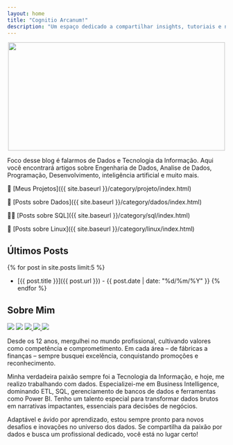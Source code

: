 ```yaml
---
layout: home
title: "Cognitio Arcanum!"
description: "Um espaço dedicado a compartilhar insights, tutoriais e notícias sobre o mundo dos dados."
---
```

<p align="center">
  <img src="imagens/image.jpg" width="500" height="250">
</p>

Foco desse blog é falarmos de Dados e Tecnologia da Informação. Aqui você encontrará artigos sobre Engenharia de Dados, Analise de Dados, Programação, Desenvolvimento, inteligência artificial e muito mais.

👷 [Meus Projetos]({{ site.baseurl }}/category/projeto/index.html) 

📓 [Posts sobre Dados]({{ site.baseurl }}/category/dados/index.html) 

👩‍💻 [Posts sobre SQL]({{ site.baseurl }}/category/sql/index.html)

🐧 [Posts sobre Linux]({{ site.baseurl }}/category/linux/index.html)

## Últimos Posts

{% for post in site.posts limit:5 %}
- [{{ post.title }}]({{ post.url }}) - {{ post.date | date: "%d/%m/%Y" }}
{% endfor %}

## Sobre Mim

<div> 
  <a href="https://www.linkedin.com/in/tiago-linhares/" target="_blank"><img src="https://img.shields.io/badge/-LinkedIn-%230077B5?style=for-the-badge&logo=linkedin&logoColor=white" target="_blank"></a>
  <a href = "mailto: tiagolinhares051@gmail.com"><img src="https://img.shields.io/badge/-Gmail-%23333?style=for-the-badge&logo=gmail&logoColor=white" target="_blank"></a>
  <a href="https://linhares015.github.io/" target="_blank">
  <img src="https://img.shields.io/badge/Blog-1A1A1A?style=for-the-badge&logo=blogger&logoColor=white" target="_blank">
</a>
  <a href="https://www.amazon.com.br/dp/B0CDDFZMLD?ref_=cm_sw_r_mwn_dp_VT4QMG06XS904M6EEQ3A" target="_blank">
  <img src="https://img.shields.io/badge/Amazon-FF9900?style=for-the-badge&logo=amazon&logoColor=white" target="_blank">
</a>
  <a href="https://www.youtube.com/channel/UCt84TdI6Em0T-Kg7C-_aDpA" target="_blank"><img src="https://img.shields.io/badge/YouTube-FF0000?style=for-the-badge&logo=youtube&logoColor=white" target="_blank"></a>
</div>


Desde os 12 anos, mergulhei no mundo profissional, cultivando valores como competência e comprometimento. Em cada área – de fábricas a finanças – sempre busquei excelência, conquistando promoções e reconhecimento.

Minha verdadeira paixão sempre foi a Tecnologia da Informação, e hoje, me realizo trabalhando com dados. Especializei-me em Business Intelligence, dominando ETL, SQL, gerenciamento de bancos de dados e ferramentas como Power BI. Tenho um talento especial para transformar dados brutos em narrativas impactantes, essenciais para decisões de negócios.

Adaptável e ávido por aprendizado, estou sempre pronto para novos desafios e inovações no universo dos dados. Se compartilha da paixão por dados e busca um profissional dedicado, você está no lugar certo!
